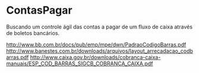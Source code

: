 # ContasPagar

Buscando um controle ágil das contas a pagar de um fluxo de caixa através de boletos bancários.





http://www.bb.com.br/docs/pub/emp/mpe/dwn/PadraoCodigoBarras.pdf
http://www.banestes.com.br/downloads/arquivos/layout_arrecadacao_codbarras.pdf
http://www.caixa.gov.br/downloads/cobranca-caixa-manuais/ESP_COD_BARRAS_SIGCB_COBRANCA_CAIXA.pdf
